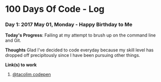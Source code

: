 # 100 Days Of Code - Log

### Day 1: 2017 May 01, Monday - Happy Birthday to Me

**Today's Progress**: Failing at my attempt to brush up on the command line and Git.

**Thoughts** Glad I've decided to code everyday because my skill level has dropped off precipitously since I have been pursuing other things.

**Link(s) to work**
1. [@tacolim codepen](https://codepen.io/tacolim/)

